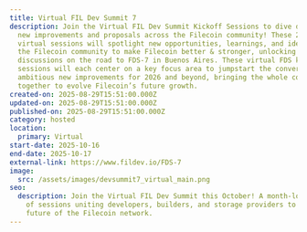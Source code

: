 ```yaml
---
title: Virtual FIL Dev Summit 7
description: Join the Virtual FIL Dev Summit Kickoff Sessions to dive deep on
  new improvements and proposals across the Filecoin community! These 2-3 hour
  virtual sessions will spotlight new opportunities, learnings, and ideas across
  the Filecoin community to make Filecoin better & stronger, unlocking deeper
  discussions on the road to FDS-7 in Buenos Aires. These virtual FDS kickoff
  sessions will each center on a key focus area to jumpstart the conversation on
  ambitious new improvements for 2026 and beyond, bringing the whole community
  together to evolve Filecoin’s future growth.
created-on: 2025-08-29T15:51:00.000Z
updated-on: 2025-08-29T15:51:00.000Z
published-on: 2025-08-29T15:51:00.000Z
category: hosted
location:
  primary: Virtual
start-date: 2025-10-16
end-date: 2025-10-17
external-link: https://www.fildev.io/FDS-7
image:
  src: /assets/images/devsummit7_virtual_main.png
seo:
  description: Join the Virtual FIL Dev Summit this October! A month-long series
    of sessions uniting developers, builders, and storage providers to shape the
    future of the Filecoin network.
---
```

